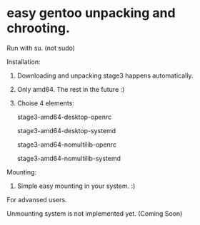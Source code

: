 # easy gentoo unpacking and chrooting.

Run with su. (not sudo)

Installation:


1. Downloading and unpacking stage3 happens automatically.
2. Only amd64. The rest in the future :)
3.  Choise 4 elements:

    stage3-amd64-desktop-openrc
	
    stage3-amd64-desktop-systemd
	
    stage3-amd64-nomultilib-openrc
	
    stage3-amd64-nomultilib-systemd




Mounting:

1. Simple easy mounting in your system. :)

For advansed users.

Unmounting system is not implemented yet. (Coming Soon)
